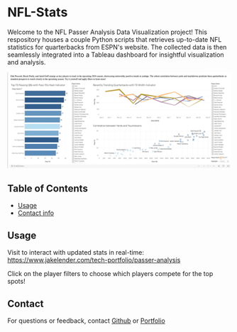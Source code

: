 # NFL-Stats
Welcome to the NFL Passer Analysis Data Visualization project! This respository houses a couple Python scripts that retrieves up-to-date NFL statistics for quarterbacks from ESPN's website. The collected data is then seamlessly integrated into a Tableau dashboard for insightful visualization and analysis.

![Tableau Passer Analysis Dashboard](GithubPasser.jpeg)


## Table of Contents
- [Usage](#usage)
- [Contact info](#contact)

## Usage
Visit to interact with updated stats in real-time: https://www.jakelender.com/tech-portfolio/passer-analysis

Click on the player filters to choose which players compete for the top spots!

## Contact
For questions or feedback, contact [Github](https://github.com/JacobLender) or [Portfolio](https://www.jakelender.com/aboutme)
